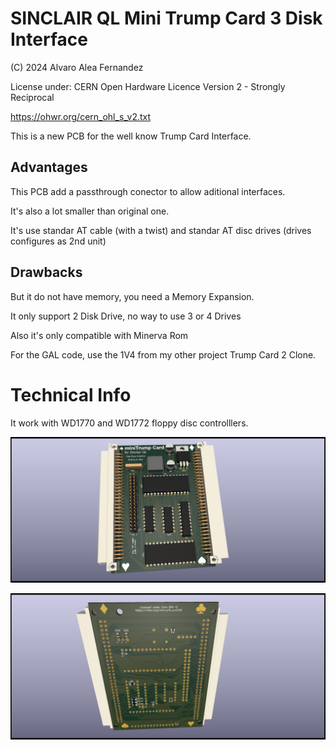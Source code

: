 # SINCLAIR QL Mini Trump Card 3 Disk Interface

(C) 2024 Alvaro Alea Fernandez

License under: CERN Open Hardware Licence Version 2 - Strongly Reciprocal

https://ohwr.org/cern_ohl_s_v2.txt

This is a new PCB for the well know Trump Card Interface.

## Advantages

This PCB add a passthrough conector to allow aditional interfaces.

It's also a lot smaller than original one.

It's use standar AT cable (with a twist) and standar AT disc drives (drives configures as 2nd unit)

## Drawbacks

But it do not have memory, you need a Memory Expansion.

It only support 2 Disk Drive, no way to use 3 or 4 Drives

Also it's only compatible with Minerva Rom

For the GAL code, use the 1V4 from my other project Trump Card 2 Clone.

# Technical Info

It work with WD1770 and WD1772 floppy disc controlllers.


![My image](QL_MiniTrump3.png)

![My image](QL_MiniTrump3_back.png)

